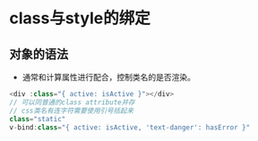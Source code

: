 # class与style的绑定

## 对象的语法

* 通常和计算属性进行配合，控制类名的是否渲染。

```js
<div :class="{ active: isActive }"></div>
// 可以同普通的class attribute并存
// css类名有连字符需要使用引号括起来
class="static"
v-bind:class="{ active: isActive, 'text-danger': hasError }"
```